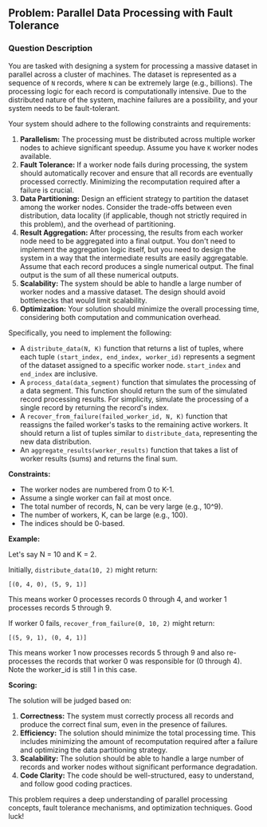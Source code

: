 ## Problem: Parallel Data Processing with Fault Tolerance

### Question Description

You are tasked with designing a system for processing a massive dataset in parallel across a cluster of machines. The dataset is represented as a sequence of `N` records, where `N` can be extremely large (e.g., billions). The processing logic for each record is computationally intensive. Due to the distributed nature of the system, machine failures are a possibility, and your system needs to be fault-tolerant.

Your system should adhere to the following constraints and requirements:

1.  **Parallelism:** The processing must be distributed across multiple worker nodes to achieve significant speedup. Assume you have `K` worker nodes available.
2.  **Fault Tolerance:** If a worker node fails during processing, the system should automatically recover and ensure that all records are eventually processed correctly. Minimizing the recomputation required after a failure is crucial.
3.  **Data Partitioning:** Design an efficient strategy to partition the dataset among the worker nodes. Consider the trade-offs between even distribution, data locality (if applicable, though not strictly required in this problem), and the overhead of partitioning.
4.  **Result Aggregation:** After processing, the results from each worker node need to be aggregated into a final output. You don't need to implement the aggregation logic itself, but you need to design the system in a way that the intermediate results are easily aggregatable. Assume that each record produces a single numerical output. The final output is the sum of all these numerical outputs.
5.  **Scalability:** The system should be able to handle a large number of worker nodes and a massive dataset. The design should avoid bottlenecks that would limit scalability.
6.  **Optimization:** Your solution should minimize the overall processing time, considering both computation and communication overhead.

Specifically, you need to implement the following:

*   A `distribute_data(N, K)` function that returns a list of tuples, where each tuple `(start_index, end_index, worker_id)` represents a segment of the dataset assigned to a specific worker node. `start_index` and `end_index` are inclusive.
*   A `process_data(data_segment)` function that simulates the processing of a data segment. This function should return the sum of the simulated record processing results.  For simplicity, simulate the processing of a single record by returning the record's index.
*   A `recover_from_failure(failed_worker_id, N, K)` function that reassigns the failed worker's tasks to the remaining active workers. It should return a list of tuples similar to `distribute_data`, representing the new data distribution.
*   An `aggregate_results(worker_results)` function that takes a list of worker results (sums) and returns the final sum.

**Constraints:**

*   The worker nodes are numbered from 0 to K-1.
*   Assume a single worker can fail at most once.
*   The total number of records, N, can be very large (e.g., 10^9).
*   The number of workers, K, can be large (e.g., 100).
*   The indices should be 0-based.

**Example:**

Let's say N = 10 and K = 2.

Initially, `distribute_data(10, 2)` might return:

`[(0, 4, 0), (5, 9, 1)]`

This means worker 0 processes records 0 through 4, and worker 1 processes records 5 through 9.

If worker 0 fails, `recover_from_failure(0, 10, 2)` might return:

`[(5, 9, 1), (0, 4, 1)]`

This means worker 1 now processes records 5 through 9 and also re-processes the records that worker 0 was responsible for (0 through 4). Note the worker_id is still 1 in this case.

**Scoring:**

The solution will be judged based on:

1.  **Correctness:** The system must correctly process all records and produce the correct final sum, even in the presence of failures.
2.  **Efficiency:** The solution should minimize the total processing time. This includes minimizing the amount of recomputation required after a failure and optimizing the data partitioning strategy.
3.  **Scalability:** The solution should be able to handle a large number of records and worker nodes without significant performance degradation.
4.  **Code Clarity:** The code should be well-structured, easy to understand, and follow good coding practices.

This problem requires a deep understanding of parallel processing concepts, fault tolerance mechanisms, and optimization techniques. Good luck!
